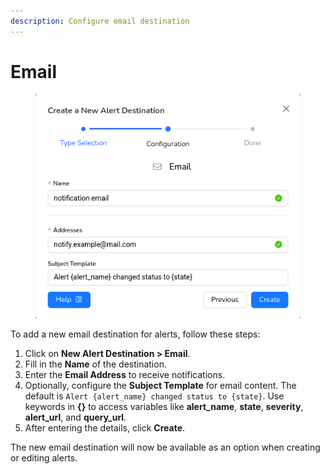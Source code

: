 ```yaml
---
description: Configure email destination
---
```


# Email



<figure><img src="../../.gitbook/assets/image.png" alt=""><figcaption></figcaption></figure>

To add a new email destination for alerts, follow these steps:

1. Click on **New Alert Destination > Email**.
2. Fill in the **Name** of the destination.
3. Enter the **Email Address** to receive notifications.
4. Optionally, configure the **Subject Template** for email content. The default is `Alert {alert_name} changed status to {state}`. Use keywords in **{}** to access variables like **alert\_name**, **state**, **severity**, **alert\_url**, and **query\_url**.
5. After entering the details, click **Create**.

The new email destination will now be available as an option when creating or editing alerts.
